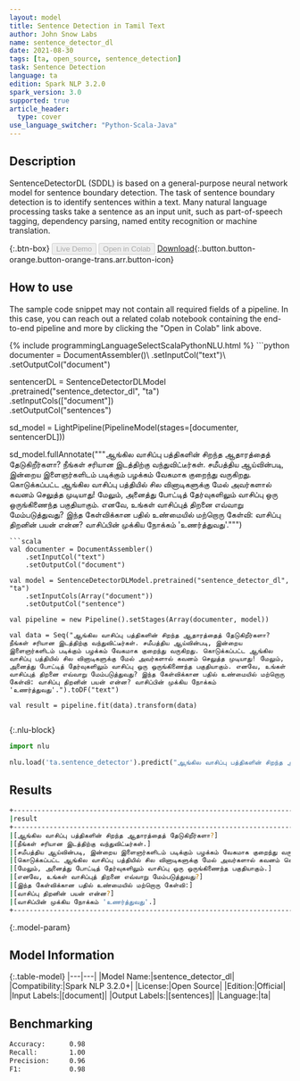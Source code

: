 ```yaml
---
layout: model
title: Sentence Detection in Tamil Text
author: John Snow Labs
name: sentence_detector_dl
date: 2021-08-30
tags: [ta, open_source, sentence_detection]
task: Sentence Detection
language: ta
edition: Spark NLP 3.2.0
spark_version: 3.0
supported: true
article_header:
  type: cover
use_language_switcher: "Python-Scala-Java"
---
```


## Description

SentenceDetectorDL (SDDL) is based on a general-purpose neural network model for sentence boundary detection. The task of sentence boundary detection is to identify sentences within a text. Many natural language processing tasks take a sentence as an input unit, such as part-of-speech tagging, dependency parsing, named entity recognition or machine translation.

{:.btn-box}
<button class="button button-orange" disabled>Live Demo</button>
<button class="button button-orange" disabled>Open in Colab</button>
[Download](https://s3.amazonaws.com/auxdata.johnsnowlabs.com/public/models/sentence_detector_dl_ta_3.2.0_3.0_1630337465197.zip){:.button.button-orange.button-orange-trans.arr.button-icon}

## How to use

The sample code snippet may not contain all required fields of a pipeline. In this case, you can reach out a related colab notebook containing the end-to-end pipeline and more by clicking the "Open in Colab" link above.




<div class="tabs-box" markdown="1">
{% include programmingLanguageSelectScalaPythonNLU.html %}
```python
documenter = DocumentAssembler()\
    .setInputCol("text")\
    .setOutputCol("document")
    
sentencerDL = SentenceDetectorDLModel\
  .pretrained("sentence_detector_dl", "ta") \
  .setInputCols(["document"]) \
  .setOutputCol("sentences")

sd_model = LightPipeline(PipelineModel(stages=[documenter, sentencerDL]))

sd_model.fullAnnotate("""ஆங்கில வாசிப்பு பத்திகளின் சிறந்த ஆதாரத்தைத் தேடுகிறீர்களா? நீங்கள் சரியான இடத்திற்கு வந்துவிட்டீர்கள். சமீபத்திய ஆய்வின்படி, இன்றைய இளைஞர்களிடம் படிக்கும் பழக்கம் வேகமாக குறைந்து வருகிறது. கொடுக்கப்பட்ட ஆங்கில வாசிப்பு பத்தியில் சில வினாடிகளுக்கு மேல் அவர்களால் கவனம் செலுத்த முடியாது! மேலும், அனைத்து போட்டித் தேர்வுகளிலும் வாசிப்பு ஒரு ஒருங்கிணைந்த பகுதியாகும். எனவே, உங்கள் வாசிப்புத் திறனை எவ்வாறு மேம்படுத்துவது? இந்த கேள்விக்கான பதில் உண்மையில் மற்றொரு கேள்வி: வாசிப்பு திறனின் பயன் என்ன? வாசிப்பின் முக்கிய நோக்கம் 'உணர்த்துவது'.""")

```
```scala
val documenter = DocumentAssembler()
    .setInputCol("text")
    .setOutputCol("document")

val model = SentenceDetectorDLModel.pretrained("sentence_detector_dl", "ta")
	.setInputCols(Array("document"))
	.setOutputCol("sentence")

val pipeline = new Pipeline().setStages(Array(documenter, model))

val data = Seq("ஆங்கில வாசிப்பு பத்திகளின் சிறந்த ஆதாரத்தைத் தேடுகிறீர்களா? நீங்கள் சரியான இடத்திற்கு வந்துவிட்டீர்கள். சமீபத்திய ஆய்வின்படி, இன்றைய இளைஞர்களிடம் படிக்கும் பழக்கம் வேகமாக குறைந்து வருகிறது. கொடுக்கப்பட்ட ஆங்கில வாசிப்பு பத்தியில் சில வினாடிகளுக்கு மேல் அவர்களால் கவனம் செலுத்த முடியாது! மேலும், அனைத்து போட்டித் தேர்வுகளிலும் வாசிப்பு ஒரு ஒருங்கிணைந்த பகுதியாகும். எனவே, உங்கள் வாசிப்புத் திறனை எவ்வாறு மேம்படுத்துவது? இந்த கேள்விக்கான பதில் உண்மையில் மற்றொரு கேள்வி: வாசிப்பு திறனின் பயன் என்ன? வாசிப்பின் முக்கிய நோக்கம் 'உணர்த்துவது'.").toDF("text")

val result = pipeline.fit(data).transform(data)


```

{:.nlu-block}
```python
import nlu

nlu.load('ta.sentence_detector').predict("ஆங்கில வாசிப்பு பத்திகளின் சிறந்த ஆதாரத்தைத் தேடுகிறீர்களா? நீங்கள் சரியான இடத்திற்கு வந்துவிட்டீர்கள். சமீபத்திய ஆய்வின்படி, இன்றைய இளைஞர்களிடம் படிக்கும் பழக்கம் வேகமாக குறைந்து வருகிறது. கொடுக்கப்பட்ட ஆங்கில வாசிப்பு பத்தியில் சில வினாடிகளுக்கு மேல் அவர்களால் கவனம் செலுத்த முடியாது! மேலும், அனைத்து போட்டித் தேர்வுகளிலும் வாசிப்பு ஒரு ஒருங்கிணைந்த பகுதியாகும். எனவே, உங்கள் வாசிப்புத் திறனை எவ்வாறு மேம்படுத்துவது? இந்த கேள்விக்கான பதில் உண்மையில் மற்றொரு கேள்வி: வாசிப்பு திறனின் பயன் என்ன? வாசிப்பின் முக்கிய நோக்கம் 'உணர்த்துவது'.", output_level ='sentence')  
```
</div>

## Results

```bash
+--------------------------------------------------------------------------------------------------+
|result                                                                                            |
+--------------------------------------------------------------------------------------------------+
|[ஆங்கில வாசிப்பு பத்திகளின் சிறந்த ஆதாரத்தைத் தேடுகிறீர்களா?]                                     |
|[நீங்கள் சரியான இடத்திற்கு வந்துவிட்டீர்கள்.]                                                     |
|[சமீபத்திய ஆய்வின்படி, இன்றைய இளைஞர்களிடம் படிக்கும் பழக்கம் வேகமாக குறைந்து வருகிறது.]           |
|[கொடுக்கப்பட்ட ஆங்கில வாசிப்பு பத்தியில் சில வினாடிகளுக்கு மேல் அவர்களால் கவனம் செலுத்த முடியாது!]|
|[மேலும், அனைத்து போட்டித் தேர்வுகளிலும் வாசிப்பு ஒரு ஒருங்கிணைந்த பகுதியாகும்.]                   |
|[எனவே, உங்கள் வாசிப்புத் திறனை எவ்வாறு மேம்படுத்துவது?]                                           |
|[இந்த கேள்விக்கான பதில் உண்மையில் மற்றொரு கேள்வி:]                                                |
|[வாசிப்பு திறனின் பயன் என்ன?]                                                                     |
|[வாசிப்பின் முக்கிய நோக்கம் 'உணர்த்துவது'.]                                                       |
+--------------------------------------------------------------------------------------------------+


```

{:.model-param}
## Model Information

{:.table-model}
|---|---|
|Model Name:|sentence_detector_dl|
|Compatibility:|Spark NLP 3.2.0+|
|License:|Open Source|
|Edition:|Official|
|Input Labels:|[document]|
|Output Labels:|[sentences]|
|Language:|ta|

## Benchmarking

```bash
Accuracy:      0.98
Recall:        1.00
Precision:     0.96
F1:            0.98

```